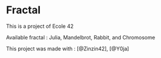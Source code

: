 # Fractal

This is a project of Ecole 42

Available fractal : Julia, Mandelbrot, Rabbit, and Chromosome


This project was made with : [@Zinzin42], [@Y0ja]